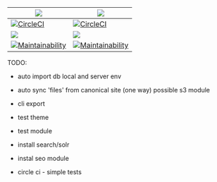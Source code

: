 
| [![](https://images.microbadger.com/badges/version/scbd/drupal-code-base.svg)](https://microbadger.com/images/scbd/drupal-code-base "Get your own version badge on microbadger.com")     | [![](https://images.microbadger.com/badges/version/scbd/drupal-code-base:stg.svg)](https://microbadger.com/images/scbd/drupal-code-base:stg "Get your own version badge on microbadger.com")               |
| --------------- | ------------------------ |
|  [![CircleCI](https://circleci.com/gh/scbd/drupal-code-base/tree/dev.svg?style=shield&circle-token=a58506c78edadf94d5268ee9eb5975f720d48580)](https://circleci.com/gh/scbd/drupal-code-base/tree/dev)     | [![CircleCI](https://circleci.com/gh/scbd/drupal-code-base/tree/stg.svg?style=shield&circle-token=a58506c78edadf94d5268ee9eb5975f720d48580)](https://circleci.com/gh/scbd/drupal-code-base/tree/stg) |
|[![](https://images.microbadger.com/badges/image/scbd/drupal-code-base.svg)](https://microbadger.com/images/scbd/drupal-code-base "Get your own image badge on microbadger.com")| [![](https://images.microbadger.com/badges/image/scbd/drupal-code-base:stg.svg)](https://microbadger.com/images/scbd/drupal-code-base:stg "Get your own image badge on microbadger.com")|
| [![Maintainability](https://api.codeclimate.com/v1/badges/96c7ed474e6495c1cf66/maintainability)](https://codeclimate.com/github/scbd/drupal-code-base/maintainability)| [![Maintainability](https://api.codeclimate.com/v1/badges/96c7ed474e6495c1cf66/maintainability)](https://codeclimate.com/github/scbd/drupal-code-base/maintainability) |


TODO:
  
- auto import db local and server env
- auto sync 'files' from canonical site (one way) possible s3 module
- cli export

- test theme


- test module


- install search/solr
- instal seo module


- circle ci - simple tests
